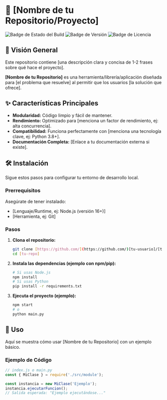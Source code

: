 # 🚀 [Nombre de tu Repositorio/Proyecto]

![Badge de Estado del Build](https://img.shields.io/badge/Status-Activo-green) 
![Badge de Versión](https://img.shields.io/github/v/release/[tu-usuario]/[tu-repo])
![Badge de Licencia](https://img.shields.io/github/license/[tu-usuario]/[tu-repo])

## 🌟 Visión General

Este repositorio contiene [una descripción clara y concisa de 1-2 frases sobre qué hace el proyecto].

**[Nombre de tu Repositorio]** es una herramienta/librería/aplicación diseñada para [el problema que resuelve] al permitir que los usuarios [la solución que ofrece].

## ✨ Características Principales

* **Modularidad:** Código limpio y fácil de mantener.
* **Rendimiento:** Optimizado para [menciona un factor de rendimiento, ej: alta concurrencia].
* **Compatibilidad:** Funciona perfectamente con [menciona una tecnología clave, ej: Python 3.8+].
* **Documentación Completa:** [Enlace a tu documentación externa si existe].

## 🛠️ Instalación

Sigue estos pasos para configurar tu entorno de desarrollo local.

### Prerrequisitos

Asegúrate de tener instalado:

* [Lenguaje/Runtime, ej: Node.js (versión 16+)]
* [Herramienta, ej: Git]

### Pasos

1.  **Clona el repositorio:**

    ```bash
    git clone [https://github.com/](https://github.com/)[tu-usuario]/[tu-repo].git
    cd [tu-repo]
    ```

2.  **Instala las dependencias (ejemplo con npm/pip):**

    ```bash
    # Si usas Node.js
    npm install
    # Si usas Python
    pip install -r requirements.txt
    ```

3.  **Ejecuta el proyecto (ejemplo):**

    ```bash
    npm start 
    # o
    python main.py
    ```

## 📖 Uso

Aquí se muestra cómo usar [Nombre de tu Repositorio] con un ejemplo básico.

### Ejemplo de Código

```javascript
// index.js o main.py
const { MiClase } = require('./src/module');

const instancia = new MiClase('Ejemplo');
instancia.ejecutarFuncion(); 
// Salida esperada: "Ejemplo ejecutándose..."
